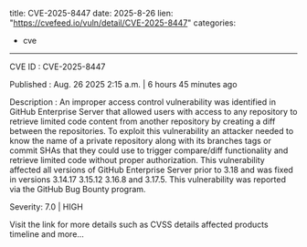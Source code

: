  
title: CVE-2025-8447
date: 2025-8-26
lien: "https://cvefeed.io/vuln/detail/CVE-2025-8447"
categories:
  - cve
---

CVE ID : CVE-2025-8447

Published :  Aug. 26
2025
2:15 a.m. | 6 hours
45 minutes ago

Description : An improper access control vulnerability was identified in GitHub Enterprise Server that allowed users with access to any repository to retrieve limited code content from another repository by creating a diff between the repositories. To exploit this vulnerability
an attacker needed to know the name of a private repository along with its branches
tags
or commit SHAs that they could use to trigger compare/diff functionality and retrieve limited code without proper authorization. This vulnerability affected all versions of GitHub Enterprise Server prior to 3.18
and was fixed in versions 3.14.17
3.15.12
3.16.8 and 3.17.5. This vulnerability was reported via the GitHub Bug Bounty program.

Severity: 7.0 | HIGH

Visit the link for more details
such as CVSS details
affected products
timeline
and more...
